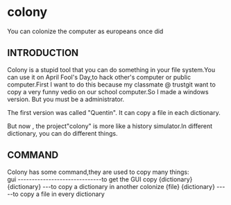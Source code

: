 # colony
You can colonize the computer as europeans once did

## INTRODUCTION ##
Colony is a stupid tool that you can do something in your file system.You can use it on April Fool's Day,to hack other's computer or public computer.First I want to do this because my classmate @ trustgit want to copy a very funny vedio on our school computer.So I made a windows version. But you must be a administrator.

The first version was called "Quentin". It can copy a file in each dictionary.

But now , the project"colony" is more like a history simulator.In different dictionary, you can do different things.

## COMMAND ##
Colony has some command,they are used to copy many things:  
gui ------------------------------to get the GUI
copy {dictionary} {dictionary} ---to copy a dictionary in another
colonize {file} {dictionary} -----to copy a file in every dictionary

